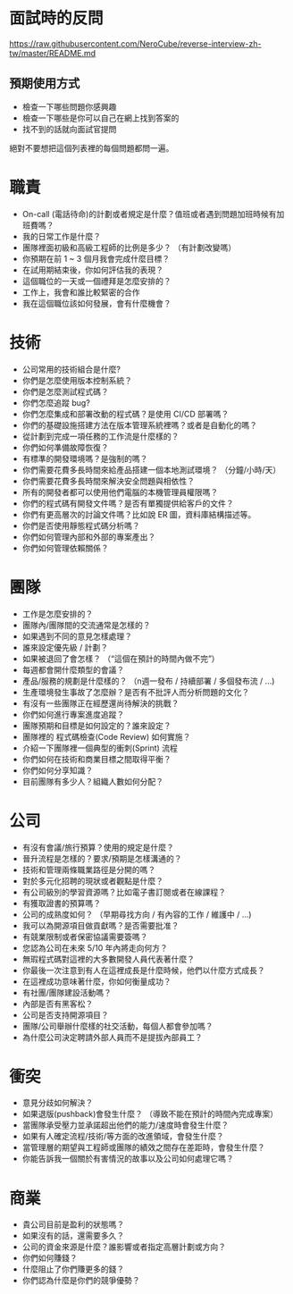 # 面試時的反問
https://raw.githubusercontent.com/NeroCube/reverse-interview-zh-tw/master/README.md

## 預期使用方式

- 檢查一下哪些問題你感興趣
- 檢查一下哪些是你可以自己在網上找到答案的
- 找不到的話就向面試官提問

絕對不要想把這個列表裡的每個問題都問一遍。

# 職責

- On-call (電話待命)的計劃或者規定是什麼？值班或者遇到問題加班時候有加班費嗎？
- 我的日常工作是什麼？
- 團隊裡面初級和高級工程師的比例是多少？ （有計劃改變嗎）
- 你預期在前 1 ~ 3 個月我會完成什麼目標？
- 在試用期結束後，你如何評估我的表現？
- 這個職位的一天或一個禮拜是怎麼安排的？
- 工作上，我會和誰比較緊密的合作
- 我在這個職位該如何發展，會有什麼機會？

# 技術

- 公司常用的技術組合是什麼?
- 你們是怎麼使用版本控制系統？
- 你們是怎麼測試程式碼？
- 你們怎麼追蹤 bug?
- 你們怎麼集成和部署改動的程式碼？是使用 CI/CD 部署嗎？
- 你們的基礎設施搭建方法在版本管理系統裡嗎？或者是自動化的嗎？
- 從計劃到完成一項任務的工作流是什麼樣的？
- 你們如何準備故障恢復？
- 有標準的開發環境嗎？是強制的嗎？
- 你們需要花費多長時間來給產品搭建一個本地測試環境？ （分鐘/小時/天）
- 你們需要花費多長時間來解決安全問題與相依性？
- 所有的開發者都可以使用他們電腦的本機管理員權限嗎？
- 你們的程式碼有開發文件嗎？是否有單獨提供給客戶的文件？
- 你們有更高層次的討論文件嗎？比如說 ER 圖，資料庫結構描述等。
- 你們是否使用靜態程式碼分析嗎？
- 你們如何管理內部和外部的專案產出？
- 你們如何管理依賴關係？

# 團隊

- 工作是怎麼安排的？
- 團隊內/團隊間的交流通常是怎樣的？
- 如果遇到不同的意見怎樣處理？
- 誰來設定優先級 / 計劃？
- 如果被退回了會怎樣？ （“這個在預計的時間內做不完”）
- 每週都會開什麼類型的會議？
- 產品/服務的規劃是什麼樣的？ （n週一發布 / 持續部署 / 多個發布流 / ...)
- 生產環境發生事故了怎麼辦？是否有不批評人而分析問題的文化？
- 有沒有一些團隊正在經歷還尚待解決的挑戰？
- 你們如何進行專案進度追蹤？
- 團隊預期和目標是如何設定的？誰來設定？
- 團隊裡的 程式碼檢查(Code Review) 如何實施？
- 介紹一下團隊裡一個典型的衝刺(Sprint) 流程
- 你們如何在技術和商業目標之間取得平衡？
- 你們如何分享知識？
- 目前團隊有多少人？組織人數如何分配？

# 公司

- 有沒有會議/旅行預算？使用的規定是什麼？
- 晉升流程是怎樣的？要求/預期是怎樣溝通的？
- 技術和管理兩條職業路徑是分開的嗎？
- 對於多元化招聘的現狀或者觀點是什麼？
- 有公司級別的學習資源嗎？比如電子書訂閱或者在線課程？
- 有獲取證書的預算嗎？
- 公司的成熟度如何？ （早期尋找方向 / 有內容的工作 / 維護中 / ...)
- 我可以為開源項目做貢獻嗎？是否需要批准？
- 有競業限制或者保密協議需要簽嗎？
- 您認為公司在未來 5/10 年內將走向何方？
- 無瑕程式碼對這裡的大多數開發人員代表著什麼？
- 你最後一次注意到有人在這裡成長是什麼時候，他們以什麼方式成長？
- 在這裡成功意味著什麼，你如何衡量成功？
- 有社團/團隊建設活動嗎？
- 內部是否有黑客松？
- 公司是否支持開源項目？
- 團隊/公司舉辦什麼樣的社交活動，每個人都會參加嗎？
- 為什麼公司決定聘請外部人員而不是提拔內部員工？

# 衝突

- 意見分歧如何解決？
- 如果退版(pushback)會發生什麼？ （導致不能在預計的時間內完成專案）
- 當團隊承受壓力並承諾超出他們的能力/速度時會發生什麼？
- 如果有人確定流程/技術/等方面的改進領域，會發生什麼？
- 當管理層的期望與工程師或團隊的績效之間存在差距時，會發生什麼？
- 你能告訴我一個關於有害情況的故事以及公司如何處理它嗎？

# 商業

- 貴公司目前是盈利的狀態嗎？
- 如果沒有的話，還需要多久？
- 公司的資金來源是什麼？誰影響或者指定高層計劃或方向？
- 你們如何賺錢？
- 什麼阻止了你們賺更多的錢？
- 你們認為什麼是你們的競爭優勢？
